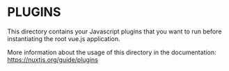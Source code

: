 # PLUGINS

This directory contains your Javascript plugins that you want to run before instantiating the root vue.js application.

More information about the usage of this directory in the documentation:
https://nuxtjs.org/guide/plugins
